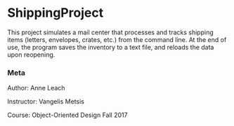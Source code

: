# ShippingProject
This project simulates a mail center that processes and tracks shipping items (letters, envelopes, crates, etc.) from the command line.  At the end of use, the program saves the inventory to a text file, and reloads the data upon reopening.

### Meta
Author: Anne Leach
	
Instructor: Vangelis Metsis

Course: Object-Oriented Design Fall 2017


	


